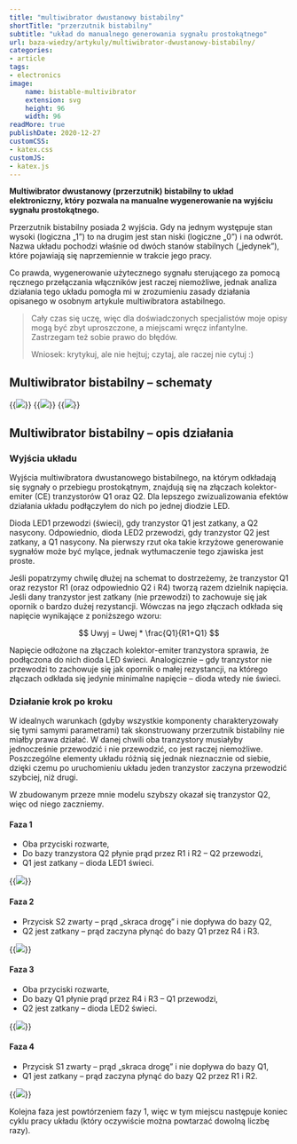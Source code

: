```yaml
---
title: "multiwibrator dwustanowy bistabilny"
shortTitle: "przerzutnik bistabilny"
subtitle: "układ do manualnego generowania sygnału prostokątnego"
url: baza-wiedzy/artykuly/multiwibrator-dwustanowy-bistabilny/
categories:
- article
tags:
- electronics
image:
    name: bistable-multivibrator 
    extension: svg
    height: 96
    width: 96
readMore: true
publishDate: 2020-12-27
customCSS:
- katex.css
customJS:
- katex.js
---
```

**Multiwibrator dwustanowy (przerzutnik) bistabilny to układ elektroniczny, który pozwala na manualne wygenerowanie na wyjściu sygnału prostokątnego.**
<!--more-->
Przerzutnik bistabilny posiada 2 wyjścia. Gdy na jednym występuje stan wysoki (logiczna „1”) to na drugim jest stan niski (logiczne „0”) i na odwrót. Nazwa układu pochodzi właśnie od dwóch stanów stabilnych („jedynek”), które pojawiają się naprzemiennie w trakcie jego pracy.

Co prawda, wygenerowanie użytecznego sygnału sterującego za pomocą ręcznego przełączania włączników jest raczej niemożliwe, jednak analiza działania tego układu pomogła mi w zrozumieniu zasady działania opisanego w osobnym artykule multiwibratora astabilnego.

> Cały czas się uczę, więc dla doświadczonych specjalistów moje opisy mogą być zbyt uproszczone, a miejscami wręcz infantylne. Zastrzegam też sobie prawo do błędów.
> 
> Wniosek: krytykuj, ale nie hejtuj; czytaj, ale raczej nie cytuj :)

## Multiwibrator bistabilny – schematy

{{<image src="bistable-multivibrator-20201227-bb.webp" caption="Multiwibrator dwustanowy bistabilny – wizualizacja">}}
{{<image src="bistable-multivibrator-20201227-scheme.webp" caption="Multiwibrator dwustanowy bistabilny – schemat">}}
{{<image src="bistable-multivibrator-20201227-photo.webp" caption="Multiwibrator dwustanowy bistabilny – fotografia">}}

## Multiwibrator bistabilny – opis działania

### Wyjścia układu

Wyjścia multiwibratora dwustanowego bistabilnego, na którym odkładają się sygnały o przebiegu prostokątnym, znajdują się na złączach kolektor-emiter (CE) tranzystorów Q1 oraz Q2. Dla lepszego zwizualizowania efektów działania układu podłączyłem do nich po jednej diodzie LED.

Dioda LED1 przewodzi (świeci), gdy tranzystor Q1 jest zatkany, a Q2 nasycony. Odpowiednio, dioda LED2 przewodzi, gdy tranzystor Q2 jest zatkany, a Q1 nasycony. Na pierwszy rzut oka takie krzyżowe generowanie sygnałów może być mylące, jednak wytłumaczenie tego zjawiska jest proste.

Jeśli popatrzymy chwilę dłużej na schemat to dostrzeżemy, że tranzystor Q1 oraz rezystor R1 (oraz odpowiednio Q2 i R4) tworzą razem dzielnik napięcia. Jeśli dany tranzystor jest zatkany (nie przewodzi) to zachowuje się jak opornik o bardzo dużej rezystancji. Wówczas na jego złączach odkłada się napięcie wynikające z poniższego wzoru:

$$ Uwyj = Uwej * \frac{Q1}{R1+Q1} $$

Napięcie odłożone na złączach kolektor-emiter tranzystora sprawia, że podłączona do nich dioda LED świeci. Analogicznie – gdy tranzystor nie przewodzi to zachowuje się jak opornik o małej rezystancji, na którego złączach odkłada się jedynie minimalne napięcie – dioda wtedy nie świeci.

### Działanie krok po kroku

W idealnych warunkach (gdyby wszystkie komponenty charakteryzowały się tymi samymi parametrami) tak skonstruowany przerzutnik bistabilny nie miałby prawa działać. W danej chwili oba tranzystory musiałyby jednocześnie przewodzić i nie przewodzić, co jest raczej niemożliwe. Poszczególne elementy układu różnią się jednak nieznacznie od siebie, dzięki czemu po uruchomieniu układu jeden tranzystor zaczyna przewodzić szybciej, niż drugi.

W zbudowanym przeze mnie modelu szybszy okazał się tranzystor Q2, więc od niego zaczniemy.

#### Faza 1

- Oba przyciski rozwarte,
- Do bazy tranzystora Q2 płynie prąd przez R1 i R2 – Q2 przewodzi,
- Q1 jest zatkany – dioda LED1 świeci.

{{<image src="bistable-multivibrator-20201227-mode-1.webp" caption="Multiwibrator dwustanowy bistabilny – działanie – faza 1">}}

#### Faza 2

- Przycisk S2 zwarty – prąd „skraca drogę” i nie dopływa do bazy Q2,
- Q2 jest zatkany – prąd zaczyna płynąć do bazy Q1 przez R4 i R3.

{{<image src="bistable-multivibrator-20201227-mode-2.webp" caption="Multiwibrator dwustanowy bistabilny – działanie – faza 2">}}

#### Faza 3

- Oba przyciski rozwarte,
- Do bazy Q1 płynie prąd przez R4 i R3 – Q1 przewodzi,
- Q2 jest zatkany – dioda LED2 świeci.

{{<image src="bistable-multivibrator-20201227-mode-3.webp" caption="Multiwibrator dwustanowy bistabilny – działanie – faza 3">}}

#### Faza 4

- Przycisk S1 zwarty – prąd „skraca drogę” i nie dopływa do bazy Q1,
- Q1 jest zatkany – prąd zaczyna płynąć do bazy Q2 przez R1 i R2.

{{<image src="bistable-multivibrator-20201227-mode-4.webp" caption="Multiwibrator dwustanowy bistabilny – działanie – faza 4">}}

Kolejna faza jest powtórzeniem fazy 1, więc w tym miejscu następuje koniec cyklu pracy układu (który oczywiście można powtarzać dowolną liczbę razy).